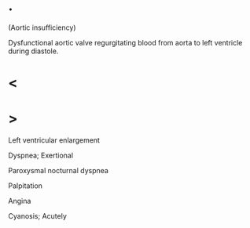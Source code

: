 # .

(Aortic insufficiency)

Dysfunctional aortic valve regurgitating blood from aorta to left ventricle during diastole.

# <

# >

Left ventricular enlargement

Dyspnea; Exertional

Paroxysmal nocturnal dyspnea

Palpitation

Angina

Cyanosis; Acutely
